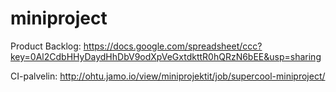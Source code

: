 miniproject
===========
Product Backlog: https://docs.google.com/spreadsheet/ccc?key=0Al2CdbHHyDaydHhDbV9odXpVeGxtdkttR0hQRzN6bEE&usp=sharing

CI-palvelin: http://ohtu.jamo.io/view/miniprojektit/job/supercool-miniproject/
